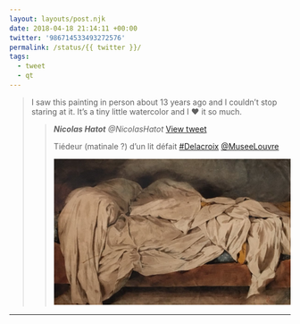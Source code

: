 ```yaml
---
layout: layouts/post.njk
date: 2018-04-18 21:14:11 +00:00
twitter: '986714533493272576'
permalink: /status/{{ twitter }}/
tags: 
  - tweet
  - qt
---
```


> I saw this painting in person about 13 years ago and I couldn’t stop staring at it. It’s a tiny little watercolor and I ❤️ it so much. 
> 
> > <cite>**Nicolas Hatot** @NicolasHatot</cite> [View tweet](https://twitter.com/NicolasHatot/status/985239267600404481)
> > 
> > Tiédeur (matinale ?) d’un lit défait [#Delacroix](https://twitter.com/hashtag/Delacroix) [@MuseeLouvre](https://twitter.com/MuseeLouvre)
> > 
> > ![](/img/_qt/DaxF4wOX4AAs7yk.jpg)

---
